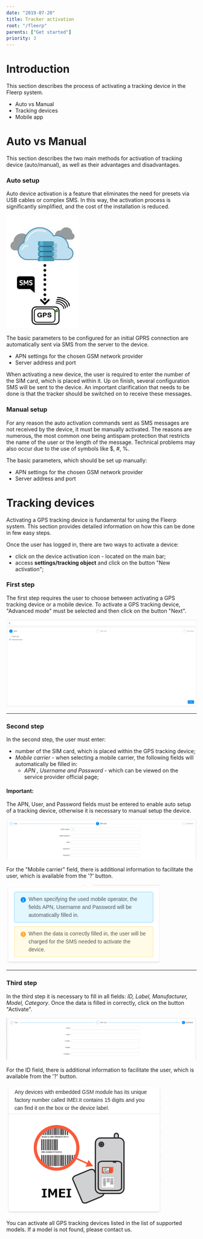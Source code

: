 ```yaml
---
date: "2019-07-20"
title: Tracker activation
root: "/fleerp"
parents: ["Get started"]
priority: 3
---
```


# Introduction

This section describes the process of activating a tracking device in the Fleerp system.

- Auto vs Manual
- Tracking devices
- Mobile app

# Auto vs Manual

This section describes the two main methods for activation of tracking device (auto/manual),
as well as their advantages and disadvantages.

### Auto setup

Auto device activation is a feature that eliminates the need for
presets via USB cables or complex SMS. In this way, the activation process is
significantly simplified, and the cost of the installation is reduced.

![AvsM](tracker-activation.png)

The basic parameters to be configured for an initial GPRS connection are automatically sent
via SMS from the server to the device.

- APN settings for the chosen GSM network provider
- Server address and port

When activating a new device, the user is required to enter the number of the SIM card, which is placed within it.
Up on finish, several configuration SMS will be sent to the device.
An important clarification that needs to be done is that the tracker should be switched on to receive these messages.

### Manual setup

For any reason the auto activation commands sent as SMS messages are not received by the device,
it must be manually activated. The reasons are numerous, the most common one being
antispam protection that restricts the name of the user or the length of the message.
Technical problems may also occur due to the use of symbols like $, #, %.
 
The basic parameters, which should be set up manually:

- APN settings for the chosen GSM network provider
- Server address and port

# Tracking devices

Activating a GPS tracking device is fundamental for using the Fleerp system.
This section provides detailed information on how this can be done in few easy steps.

Once the user has logged in, there are two ways to activate a device:

- click on the device activation icon - located on the main bar;
- access **settings/tracking object** and click on the button "New activation";

### First step
The first step requires the user to choose between activating a GPS tracking device or a mobile device.
To activate a GPS tracking device, "Advanced mode" must be selected and then click on the button "Next".

![Tracking devices](first-step-en.png) 

---

### Second step
In the second step, the user must enter:

- number of the SIM card, which is placed within the GPS tracking device;
- *Mobile carrier* - when selecting a mobile carrier, the following fields will automatically be filled in:
  - *APN , Username and Password* - which can be viewed on the service provider official page;

#### Important:
The APN, User, and Password fields must be entered to enable auto setup of a tracking device,
otherwise it is necessary to manual setup the device.

![Tracking devices](second-step-en.png)

For the "Mobile carrier" field, there is additional information to facilitate the user, which is available from the '?' button.

![Tracking devices](info-box-en.png)

---

### Third step
In the third step it is necessary to fill in all fields: *ID, Label, Manufacturer, Model, Category*.
Once the data is filled in correctly, click on the button "Activate".

![Tracking devices](last-step-en.png)

For the ID field, there is additional information to facilitate the user, which is available from the '?' button.

![Tracking devices](hint-box-en.png)

You can activate all GPS tracking devices listed in the list of supported models.
If a model is not found, please contact us.
